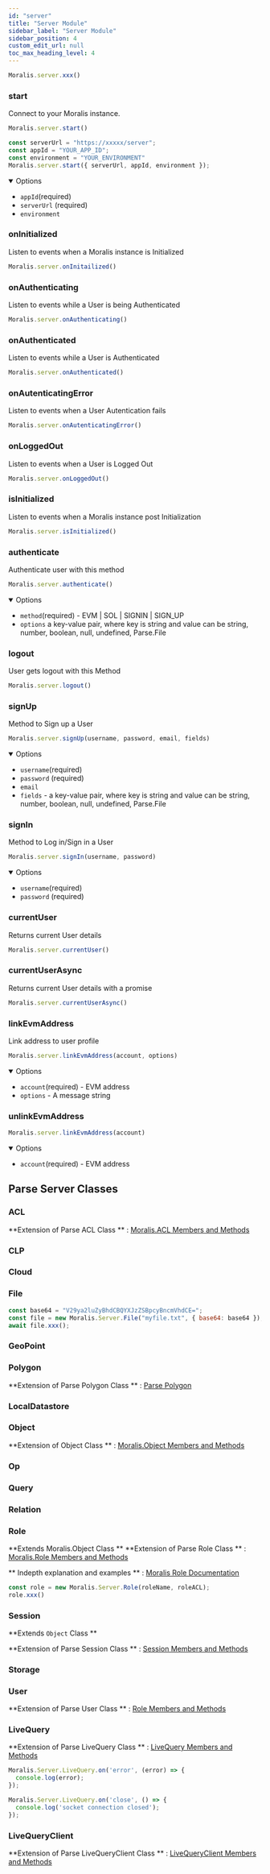 ```yaml
---
id: "server"
title: "Server Module"
sidebar_label: "Server Module"
sidebar_position: 4
custom_edit_url: null
toc_max_heading_level: 4
---
```


```js
Moralis.server.xxx()
```
### start

Connect to your Moralis instance.

```js
Moralis.server.start()
```

```js
const serverUrl = "https://xxxxx/server";
const appId = "YOUR_APP_ID";
const environment = "YOUR_ENVIRONMENT"
Moralis.server.start({ serverUrl, appId, environment });
```
<details open><summary>Options</summary>

- `appId`(required)
- `serverUrl` (required)
- `environment`

</details>

### onInitialized

Listen to events when a Moralis instance is Initialized

```js
Moralis.server.onInitailized()
```

### onAuthenticating

Listen to events while a User is being Authenticated

```js
Moralis.server.onAuthenticating()
```
### onAuthenticated

Listen to events while a User is Authenticated

```js
Moralis.server.onAuthenticated()
```

### onAutenticatingError

Listen to events when a User Autentication fails

```js
Moralis.server.onAutenticatingError()
```

### onLoggedOut

Listen to events when a User is Logged Out

```js
Moralis.server.onLoggedOut()
```

### isInitialized

Listen to events when a Moralis instance post Initialization
```js
Moralis.server.isInitialized()
```

### authenticate

Authenticate user with this method

```js
Moralis.server.authenticate()
```
<details open><summary>Options</summary>

- `method`(required) - EVM | SOL | SIGNIN | SIGN_UP 
- `options` a key-value pair, where key is string and value can be string, number, boolean, null, undefined, Parse.File

</details>

### logout

User gets logout with this Method

```js
Moralis.server.logout()
```

### signUp
Method to Sign up a User


```js
Moralis.server.signUp(username, password, email, fields)
```
<details open><summary>Options</summary>

- `username`(required)
- `password` (required)
- `email`
- `fields` - a key-value pair, where key is string and value can be string, number, boolean, null, undefined, Parse.File

</details>

### signIn

Method to Log in/Sign in a User

```js
Moralis.server.signIn(username, password)
```
<details open><summary>Options</summary>

- `username`(required)
- `password` (required)
  
</details>

### currentUser

Returns current User details

```js
Moralis.server.currentUser()
```

### currentUserAsync

Returns current User details with a promise

```js
Moralis.server.currentUserAsync()
```

### linkEvmAddress

Link address to user profile

```js
Moralis.server.linkEvmAddress(account, options)
```

<details open><summary>Options</summary>

- `account`(required) - EVM address
- `options` - A message string

</details>

### unlinkEvmAddress

```js
Moralis.server.linkEvmAddress(account)
```
<details open><summary>Options</summary>

- `account`(required) - EVM address


</details>

## Parse Server Classes
### ACL
**Extension of Parse ACL Class ** : [Moralis.ACL Members and Methods ](https://parseplatform.org/Parse-SDK-JS/api/master/Parse.ACL.html)
### CLP

### Cloud
### File
```js
const base64 = "V29ya2luZyBhdCBQYXJzZSBpcyBncmVhdCE=";
const file = new Moralis.Server.File("myfile.txt", { base64: base64 });
await file.xxx();
```

### GeoPoint
### Polygon
**Extension of Parse Polygon Class ** : [Parse Polygon ](https://parseplatform.org/Parse-SDK-JS/api/master/Parse.Polygon.html)
### LocalDatastore
### Object
**Extension of Object Class ** : [Moralis.Object Members and Methods ](https://parseplatform.org/Parse-SDK-JS/api/master/Parse.Object.html)
### Op
### Query
### Relation
### Role
**Extends Moralis.Object Class **
**Extension of Parse Role Class ** : [Moralis.Role Members and Methods ](https://parseplatform.org/Parse-SDK-JS/api/master/Parse.Role.html)

** Indepth explanation and examples ** : [Moralis Role Documentation](https://docs.moralis.io/moralis-dapp/database/roles)

```js
const role = new Moralis.Server.Role(roleName, roleACL);
role.xxx() 
```

### Session
**Extends `Object` Class **

**Extension of Parse Session Class ** : [Session Members and Methods ](https://parseplatform.org/Parse-SDK-JS/api/master/Parse.Session.html)

### Storage

### User
**Extension of Parse User Class ** : [Role Members and Methods ](https://parseplatform.org/Parse-SDK-JS/api/master/Parse.User.html)

### LiveQuery
**Extension of Parse LiveQuery Class ** : [LiveQuery Members and Methods ](https://parseplatform.org/Parse-SDK-JS/api/master/Parse.LiveQuery.html)

```js
Moralis.Server.LiveQuery.on('error', (error) => {
  console.log(error);
});

Moralis.Server.LiveQuery.on('close', () => {
  console.log('socket connection closed');
});
```
### LiveQueryClient
**Extension of Parse LiveQueryClient Class ** : [LiveQueryClient Members and Methods ](https://parseplatform.org/Parse-SDK-JS/api/master/Parse.LiveQueryClient.html)


